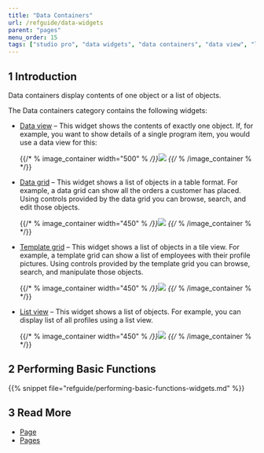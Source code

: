 ```yaml
---
title: "Data Containers"
url: /refguide/data-widgets
parent: "pages"
menu_order: 15
tags: ["studio pro", "data widgets", "data containers", "data view", "list view", "data grid"]
---
```


## 1 Introduction

Data containers display contents of one object or a list of objects. 

The Data containers category contains the following widgets:

* [Data view](data-view) – This widget shows the contents of exactly one object. If, for example, you want to show details of a single program item, you would use a data view for this:

    {{/* % image_container width="500" % */}}![](/attachments/refguide/modeling/pages/data-widgets/data-view-example.png)
    {{/* % /image_container % */}}

* [Data grid](data-grid) – This widget shows a list of objects in a table format. For example, a data grid can show all the orders a customer has placed. Using controls provided by the data grid you can browse, search, and edit those objects.

    {{/* % image_container width="450" % */}}![](/attachments/refguide/modeling/pages/data-widgets/data-grid-example.png)
    {{/* % /image_container % */}}

* [Template grid](template-grid) – This widget shows a list of objects in a tile view. For example, a template grid can show a list of employees with their profile pictures. Using controls provided by the template grid you can browse, search, and manipulate those objects.

    {{/* % image_container width="450" % */}}![](/attachments/refguide/modeling/pages/data-widgets/template-grid-example.png)
    {{/* % /image_container % */}}

* [List view](list-view) – This widget shows a list of objects. For example, you can display list of all profiles using a list view. 

    {{/* % image_container width="450" % */}}![](/attachments/refguide/modeling/pages/data-widgets/list-view-example.png)
    {{/* % /image_container % */}}

## 2 Performing Basic Functions

{{% snippet file="refguide/performing-basic-functions-widgets.md" %}}

## 3 Read More

* [Page](page)
* [Pages](pages)